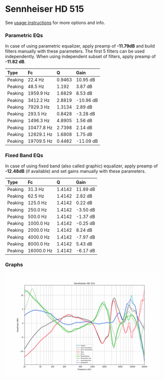 # Sennheiser HD 515
See [usage instructions](https://github.com/jaakkopasanen/AutoEq#usage) for more options and info.

### Parametric EQs
In case of using parametric equalizer, apply preamp of **-11.79dB** and build filters manually
with these parameters. The first 5 filters can be used independently.
When using independent subset of filters, apply preamp of **-11.82 dB**.

| Type    | Fc         |      Q | Gain      |
|:--------|:-----------|:-------|:----------|
| Peaking | 22.4 Hz    | 0.9463 | 10.95 dB  |
| Peaking | 48.5 Hz    | 1.192  | 3.87 dB   |
| Peaking | 1959.9 Hz  | 1.6829 | 8.53 dB   |
| Peaking | 3412.2 Hz  | 2.8819 | -10.96 dB |
| Peaking | 7929.3 Hz  | 1.3134 | 2.89 dB   |
| Peaking | 293.5 Hz   | 0.8428 | -3.28 dB  |
| Peaking | 1496.3 Hz  | 4.8905 | 1.56 dB   |
| Peaking | 10477.8 Hz | 2.7398 | 2.14 dB   |
| Peaking | 12829.1 Hz | 1.6808 | 1.75 dB   |
| Peaking | 19709.5 Hz | 0.4482 | -11.09 dB |

### Fixed Band EQs
In case of using fixed band (also called graphic) equalizer, apply preamp of **-12.48dB**
(if available) and set gains manually with these parameters.

| Type    | Fc         |      Q | Gain     |
|:--------|:-----------|:-------|:---------|
| Peaking | 31.3 Hz    | 1.4142 | 11.89 dB |
| Peaking | 62.5 Hz    | 1.4142 | 2.82 dB  |
| Peaking | 125.0 Hz   | 1.4142 | 0.22 dB  |
| Peaking | 250.0 Hz   | 1.4142 | -3.50 dB |
| Peaking | 500.0 Hz   | 1.4142 | -1.37 dB |
| Peaking | 1000.0 Hz  | 1.4142 | -0.25 dB |
| Peaking | 2000.0 Hz  | 1.4142 | 8.24 dB  |
| Peaking | 4000.0 Hz  | 1.4142 | -7.97 dB |
| Peaking | 8000.0 Hz  | 1.4142 | 5.43 dB  |
| Peaking | 16000.0 Hz | 1.4142 | -6.17 dB |

### Graphs
![](./Sennheiser%20HD%20515.png)